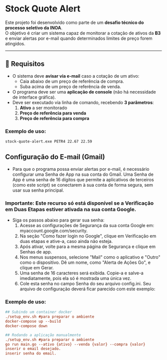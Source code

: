 # Stock Quote Alert

Este projeto foi desenvolvido como parte de um **desafio técnico do processo seletivo da INOA**.  
O objetivo é criar um sistema capaz de monitorar a cotação de ativos da **B3** e enviar alertas por e-mail quando determinados limites de preço forem atingidos.

---

## 📌 Requisitos

- O sistema deve **avisar via e-mail** caso a cotação de um ativo:
  - Caia abaixo de um preço de referência de compra.
  - Suba acima de um preço de referência de venda.
- O programa deve ser uma **aplicação de console** (não há necessidade de interface gráfica).
- Deve ser executado via linha de comando, recebendo **3 parâmetros**:
  1. **Ativo** a ser monitorado  
  2. **Preço de referência para venda**  
  3. **Preço de referência para compra**

### Exemplo de uso:
```bash
stock-quote-alert.exe PETR4 22.67 22.59
```


## Configuração do E-mail (Gmail)

- Para que o programa possa enviar alertas por e-mail, é necessário configurar uma Senha de App na sua conta do Gmail. Uma Senha de App é uma senha de 16 dígitos que permite a aplicativos de terceiros (como este script) se conectarem à sua conta de forma segura, sem usar sua senha principal.
### Importante: Este recurso só está disponível se a Verificação em Duas Etapas estiver ativada na sua conta Google.
- Siga os passos abaixo para gerar sua senha:
    1. Acesse as configurações de Segurança da sua conta Google em: myaccount.google.com/security. 
    2. Na seção "Como fazer login no Google", clique em Verificação em duas etapas e ative-a, caso ainda não esteja.
    3. Após ativar, volte para a mesma página de Segurança e clique em Senhas de app.
    4. Nos menus suspensos, selecione "Mail" como o aplicativo e "Outro" como o dispositivo. Dê um nome, como "Alerta de Ações Go", e clique em Gerar.
    5. Uma senha de 16 caracteres será exibida. Copie-a e salve-a imediatamente, pois ela só é mostrada uma única vez.
    6. Cole esta senha no campo Senha do seu arquivo config.ini. Seu arquivo de configuração deverá ficar parecido com este exemplo:

### Exemplo de uso:
```ini
## Subindo um container docker
./setup_env.sh #para preparar o ambiente
docker-compose up --build
docker-compose down

## Rodando a aplicação manualmente
./setup_env.sh #para preparar o ambiente
go run main.go --ativo {ativo} --venda {valor} --compra {valor}
inserir o email desejado.
inserir senha do email. 

```
